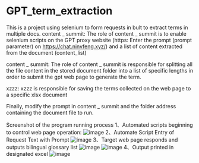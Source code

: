 # GPT_term_extraction
This is a project using selenium to form requests in bult to extract terms in multiple docs.
content _ summit: 
The role of content _ summit is to enable selenium scripts on the GPT proxy website (https: Enter the prompt (prompt parameter) on https://chat.ninvfeng.xyz/)
and a list of content extracted from the document (content_list)

content _ summit:
The role of content _ summit is responsible for splitting all the file content in the stored document folder into a list of specific lengths 
in order to submit the gpt web page to generate the term.

xzzz:
xzzz is responsible for saving the terms collected on the web page to a specific xlsx document

Finally, modify the prompt in content _ summit and the folder address containing the document file to run.

Screenshot of the program running process
1、Automated scripts beginning to control web page operation:
![image](https://github.com/Johnson-Yan/GPT_term_extraction/assets/49894683/d5767d61-b498-4c35-92a9-6749a527d784)
2、Automate Script Entry of Request Text with Prompt
![image](https://github.com/Johnson-Yan/GPT_term_extraction/assets/49894683/6b4d7073-1385-4696-94dc-0fd8307ac004)
3、Target web page responds and outputs bilingual glossary list
![image](https://github.com/Johnson-Yan/GPT_term_extraction/assets/49894683/a0a9a8a5-7d5d-498f-a313-1757792a5c97)
![image](https://github.com/Johnson-Yan/GPT_term_extraction/assets/49894683/16ff13c2-1497-4860-af97-19e7a508dbc8)
4、Output printed in designated excel 
![image](https://github.com/Johnson-Yan/GPT_term_extraction/assets/49894683/21849e53-33bf-4396-a5df-0aabc5c59fde)
